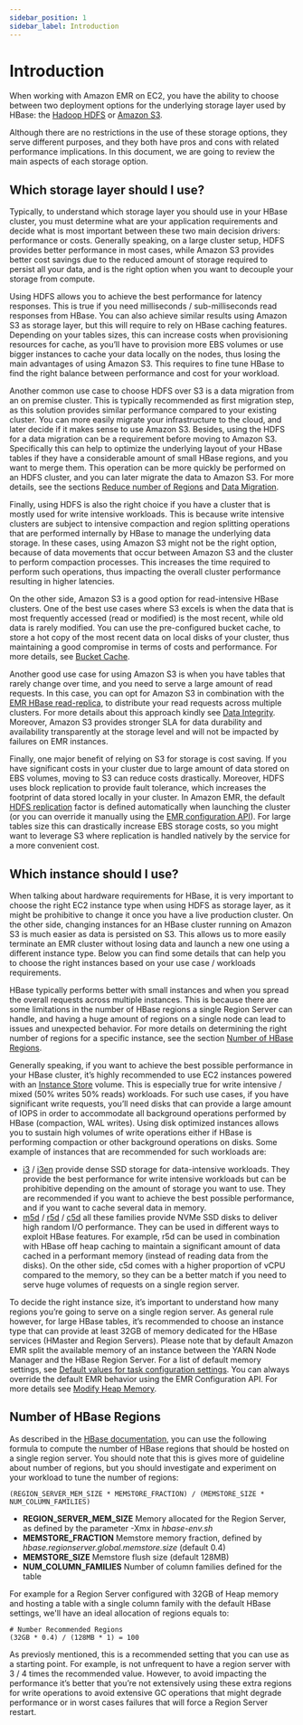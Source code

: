```yaml
---
sidebar_position: 1
sidebar_label: Introduction
---
```


# Introduction

When working with Amazon EMR on EC2, you have the ability to choose between two deployment options for the underlying storage layer used by HBase: the [Hadoop HDFS](https://hadoop.apache.org/docs/stable/hadoop-project-dist/hadoop-hdfs/HdfsDesign.html) or [Amazon S3](https://docs.aws.amazon.com/AmazonS3/latest/userguide/Welcome.html). 

Although there are no restrictions in the use of these storage options, they serve different purposes, and they both have pros and cons with related performance implications. In this document, we are going to review the main aspects of each storage option.


## Which storage layer should I use?

Typically, to understand which storage layer you should use in your HBase cluster, you must determine what are your application requirements and decide what is most important between these two main decision drivers: performance or costs. Generally speaking, on a large cluster setup, HDFS provides better performance in most cases, while Amazon S3 provides better cost savings due to the reduced amount of storage required to persist all your data, and is the right option when you want to decouple your storage from compute.

Using HDFS allows you to achieve the best performance for latency responses. This is true if you need milliseconds / sub-milliseconds read responses from HBase. You can also achieve similar results using Amazon S3 as storage layer, but this will require to rely on HBase caching features. Depending on your tables sizes, this can increase costs when provisioning resources for cache, as you’ll have to provision more EBS volumes or use bigger instances to cache your data locally on the nodes, thus losing the main advantages of using Amazon S3. This requires to fine tune HBase to find the right balance between performance and cost for your workload. 

Another common use case to choose HDFS over S3 is a data migration from an on premise cluster. This is typically recommended as first migration step, as this solution provides similar performance compared to your existing cluster. You can more easily migrate your infrastructure to the cloud, and later decide if it makes sense to use Amazon S3. 
Besides, using the HDFS for a data migration can be a requirement before moving to Amazon S3. Specifically this can help to optimize the underlying layout of your HBase tables if they have a considerable amount of small HBase regions, and you want to merge them. This operation can be more quickly be performed on an HDFS cluster, and you can later migrate the data to Amazon S3. For more details, see the sections [Reduce number of Regions](./management.md#reduce-number-of-regions) and [Data Migration](./data_migration.md).

Finally, using HDFS is also the right choice if you have a cluster that is mostly used for write intensive workloads. This is  because write intensive clusters are subject to intensive compaction and region splitting operations that are performed internally by HBase to manage the underlying data storage. In these cases, using Amazon S3 might not be the right option, because of data movements that occur between Amazon S3 and the cluster to perform compaction processes. This increases the time required to perform such operations, thus impacting the overall cluster performance resulting in higher latencies. 

On the other side, Amazon S3 is a good option for read-intensive HBase clusters. One of the best use cases where S3 excels is when the data that is most frequently accessed (read or modified) is the most recent, while old data is rarely modified. You can use the pre-configured bucket cache, to store a hot copy of the most recent data on local disks of your cluster, thus maintaining a good compromise in terms of costs and performance. For more details, see [Bucket Cache](./best_practice_s3.md#hbase---bucket-cache). 

Another good use case for using Amazon S3 is when you have tables that rarely change over time, and you need to serve a large amount of read requests. In this case, you can opt for Amazon S3 in combination with the [EMR HBase read-replica](https://docs.aws.amazon.com/emr/latest/ReleaseGuide/emr-hbase-s3.html#emr-hbase-s3-read-replica), to distribute your read requests across multiple clusters. For more details about this approach kindly see [Data Integrity](./data_integrity.md#amazon-emr-read-replica). Moreover, Amazon S3 provides stronger SLA for data durability and availability transparently at the storage level and will not be impacted by failures on EMR instances.

Finally, one major benefit of relying on S3 for storage is cost saving. If you have significant costs in your cluster due to large amount of data stored on EBS volumes, moving to S3 can reduce costs drastically. Moreover, HDFS uses block replication to provide fault tolerance, which increases the footprint of data stored locally in your cluster. In Amazon EMR, the default [HDFS replication](https://docs.aws.amazon.com/emr/latest/ReleaseGuide/emr-hdfs-config.html) factor is defined automatically when launching the cluster (or you can override it manually using the [EMR configuration API](https://docs.aws.amazon.com/emr/latest/ReleaseGuide/emr-configure-apps.html)). For large tables size this can drastically increase EBS storage costs, so you might want to leverage S3 where replication is handled natively by the service for a more convenient cost. 


## Which instance should I use? 

When talking about hardware requirements for HBase, it is very important to choose the right EC2 instance type when using HDFS as storage layer, as it might be prohibitive to change it once you have a live production cluster. On the other side, changing instances for an HBase cluster running on Amazon S3 is much easier as data is persisted on S3. This allows us to more easily terminate an EMR cluster without losing data and launch a new one using a different instance type. Below you can find some details that can help you to choose the right instances based on your use case / workloads requirements. 

HBase typically performs better with small instances and when you spread the overall requests across multiple instances. This is because there are some limitations in the number of HBase regions a single Region Server can handle, and having a huge amount of regions on a single node can lead to issues and unexpected behavior. For more details on determining the right number of regions for a specific instance, see the section [Number of HBase Regions](#number-of-hbase-regions).

Generally speaking, if you want to achieve the best possible performance in your HBase cluster, it’s highly recommended to use EC2 instances powered with an [Instance Store](https://docs.aws.amazon.com/AWSEC2/latest/UserGuide/InstanceStorage.html) volume. This is especially true for write intensive / mixed (50% writes 50% reads) workloads. For such use cases, if you have significant write requests, you’ll need disks that can provide a large amount of IOPS in order to accommodate all background operations performed by HBase (compaction, WAL writes). Using disk optimized instances allows you to sustain high volumes of write operations either if HBase is performing compaction or other background operations on disks. Some example of instances that are recommended for such workloads are: 

* [i3](https://aws.amazon.com/ec2/instance-types/i3/) / [i3en](https://aws.amazon.com/ec2/instance-types/i3en/) provide dense SSD storage for data-intensive workloads. They provide the best performance for write intensive workloads but can be prohibitive depending on the amount of storage you want to use. They are recommended if you want to achieve the best possible performance, and if you want to cache several data in memory.
* [m5d](https://aws.amazon.com/ec2/instance-types/m5/) / [r5d](https://aws.amazon.com/ec2/instance-types/r5/) / [c5d](https://aws.amazon.com/ec2/instance-types/c5/) all these families provide NVMe SSD disks to deliver high random I/O performance. They can be used in different ways to exploit HBase features. For example, r5d can be used in combination with HBase off heap caching to maintain a significant amount of data cached in a performant memory (instead of reading data from the disks). On the other side, c5d comes with a higher proportion of vCPU compared to the memory, so they can be a better match if you need to serve huge volumes of requests on a single region server. 

To decide the right instance size, it’s important to understand how many regions you’re going to serve on a single region server. As general rule however, for large HBase tables, it’s recommended to choose an instance type that can provide at least 32GB of memory dedicated for the HBase services (HMaster and Region Servers). Please note that by default Amazon EMR split the available memory of an instance between the YARN Node Manager and the HBase Region Server. For a list of default memory settings, see [Default values for task configuration settings](https://docs.aws.amazon.com/emr/latest/ReleaseGuide/emr-hadoop-task-config.html#emr-hadoop-task-jvm). You can always override the default EMR behavior using the EMR Configuration API. For more details see [Modify Heap Memory](./best_practice.md#hbase-heap-memory).


## Number of HBase Regions

As described in the [HBase documentation](https://hbase.apache.org/book.html#ops.capacity.regions.count), you can use the following formula to compute the number of HBase regions that should be hosted on a single region server. You should note that this is gives more of guideline about number of regions, but you should investigate and experiment on your workload to tune the number of regions: 

```
(REGION_SERVER_MEM_SIZE * MEMSTORE_FRACTION) / (MEMSTORE_SIZE * NUM_COLUMN_FAMILIES)
```

* **REGION_SERVER_MEM_SIZE** Memory allocated for the Region Server, as defined by the parameter -Xmx in *hbase-env.sh*
* **MEMSTORE_FRACTION** Memstore memory fraction, defined by *hbase.regionserver.global.memstore.size* (default 0.4)
* **MEMSTORE_SIZE** Memstore flush size (default 128MB)
* **NUM_COLUMN_FAMILIES** Number of column families defined for the table


For example for a Region Server configured with 32GB of Heap memory and hosting a table with a single column family with the default HBase settings, we'll have an ideal allocation of regions equals to:

```
# Number Recommended Regions
(32GB * 0.4) / (128MB * 1) = 100 
```

As previosly mentioned, this is a recommended setting that you can use as a starting point. For example, is not unfrequent to have a region server with 3 / 4 times the recommended value. However, to avoid impacting the performance it’s better that you’re not extensively using these extra regions for write operations to avoid extensive GC operations that might degrade performance or in worst cases failures that will force a Region Server restart.
